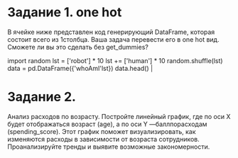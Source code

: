 # Задание 1. one hot 
В ячейке ниже представлен код генерирующий DataFrame, которая состоит всего из 1столбца. Ваша задача перевести его в one hot вид. Сможете ли вы это сделать без get_dummies?

import random 
lst = ['robot'] * 10 
lst += ['human'] * 10 
random.shuffle(lst) 
data = pd.DataFrame({'whoAmI'lst}) 
data.head() |

# Задание 2. 
Анализ расходов по возрасту. Постройте линейный график, где по оси X будет отображаться возраст (age), а по оси Y —баллпорасходам (spending_score). Этот график поможет визуализировать, как изменяются расходы в зависимости от возраста сотрудников. Проанализируйте тренды и выявите возможные закономерности.
